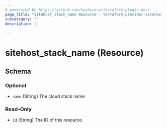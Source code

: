 ```yaml
---
# generated by https://github.com/hashicorp/terraform-plugin-docs
page_title: "sitehost_stack_name Resource - terraform-provider-sitehost"
subcategory: ""
description: |-
  
---
```


# sitehost_stack_name (Resource)





<!-- schema generated by tfplugindocs -->
## Schema

### Optional

- `name` (String) The cloud stack name

### Read-Only

- `id` (String) The ID of this resource.


